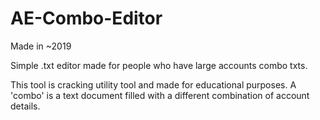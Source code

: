 # AE-Combo-Editor
Made in ~2019

Simple .txt editor made for people who have large accounts combo txts. 

This tool is cracking utility tool and made for educational purposes. A 'combo' is a text document filled with a different combination of account details.
